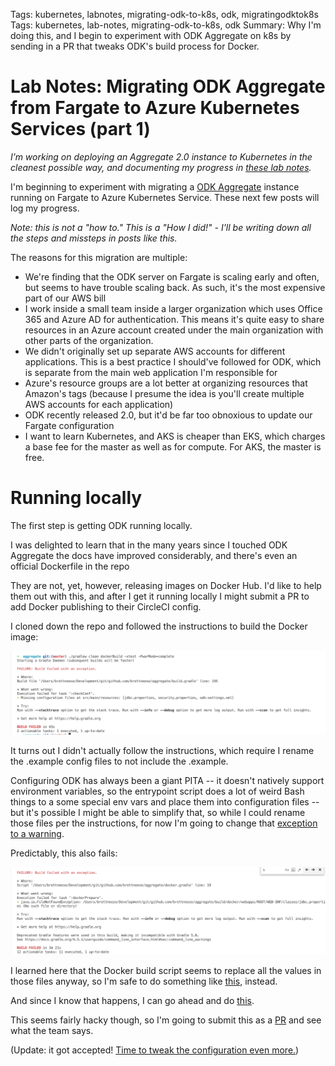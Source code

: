 Tags: kubernetes, labnotes, migrating-odk-to-k8s, odk, migratingodktok8s
Tags: kubernetes, lab-notes, migrating-odk-to-k8s, odk
Summary: Why I'm doing this, and I begin to experiment with ODK Aggregate on k8s by sending in a PR that tweaks ODK's build process for Docker.

# Lab Notes: Migrating ODK Aggregate from Fargate to Azure Kubernetes Services (part 1)

*I’m working on deploying an Aggregate 2.0 instance to Kubernetes in the cleanest possible way, and documenting my progress in [these lab notes](/tagged/migrating-odk-to-k8s).*

I'm beginning to experiment with migrating a [ODK Aggregate](https://github.com/opendatakit/aggregate/) instance running on Fargate to Azure Kubernetes Service. These next few posts will log my progress. 

*Note: this is not a "how to." This is a "How I did!" - I'll be writing down all the steps and missteps in posts like this.*

The reasons for this migration are multiple:
 - We're finding that the ODK server on Fargate is scaling early and often, but seems to have trouble scaling back. As such, it's the most expensive part of our AWS bill
 - I work inside a small team inside a larger organization which uses Office 365 and Azure AD for authentication. This means it's quite easy to share resources in an Azure account created under the main organization with other parts of the organization. 
 - We didn't originally set up separate AWS accounts for different applications. This is a best practice I should've followed for ODK, which is separate from the main web application I'm responsible for
 - Azure's resource groups are a lot better at organizing resources that Amazon's tags (because I presume the idea is you'll create multiple AWS accounts for each application)
 - ODK recently released 2.0, but it'd be far too obnoxious to update our Fargate configuration
 - I want to learn Kubernetes, and AKS is cheaper than EKS, which charges a base fee for the master as well as for compute. For AKS, the master is free.
 
# Running locally
 
The first step is getting ODK running locally. 

I was delighted to learn that in the many years since I touched ODK Aggregate the docs have improved considerably, and there's even an official Dockerfile in the repo

They are not, yet, however, releasing images on Docker Hub. I'd like to help them out with this, and after I get it running locally I might submit a PR to add Docker publishing to their CircleCI config. 

I cloned down the repo and followed the instructions to build the Docker image:

![Failure 1](_images/1.png)

It turns out I didn't actually follow the instructions, which require I rename the .example config files to not include the .example. 

Configuring ODK has always been a giant PITA -- it doesn't natively support environment variables, so the entrypoint script does a lot of weird Bash things to a some special env vars and place them into configuration files -- but it's possible I might be able to simplify that, so while I could rename those files per the instructions, for now I'm going to change that [exception to a warning](https://github.com/brettneese/aggregate/commit/1a6c4aff0de421e1b3d82501947bdb3abc931f58).


Predictably, this also fails:

![Failure 2](_images/2.png)

I learned here that the Docker build script seems to replace all the values in those files anyway, so I'm safe to do something like [this](https://github.com/brettneese/aggregate/commit/47c4e74323617418dd922752839c29644001cba7), instead.

And since I know that happens, I can go ahead and do [this](https://github.com/brettneese/aggregate/commit/f62eff99d454757503f0e8d58b9f7bb3faed63ec).
 
This seems fairly hacky though, so I'm going to submit this as a [PR](https://github.com/opendatakit/aggregate/pull/439) and see what the team says.

(Update: it got accepted! [Time to tweak the configuration even more.](https://brettneese.xyz/lab-notes-migrating-odk-aggregate-from-fargate-to-azure-kubernetes-services-part-2))



